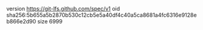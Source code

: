 version https://git-lfs.github.com/spec/v1
oid sha256:5b655a5b2870b530c12cb5e5a40df4c40a5ca8681a4fc6316e9128eb866e2d90
size 6999
